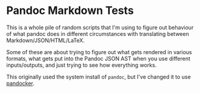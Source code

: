 Pandoc Markdown Tests
=====================

This is a whole pile of random scripts that I'm using to figure out behaviour of
what pandoc does in different circumstances with translating between
Markdown/JSON/HTML/LaTeX.

Some of these are about trying to figure out what gets rendered in various
formats, what gets put into the Pandoc JSON AST when you use different
inputs/outputs, and just trying to see how everything works.

This originally used the system install of `pandoc`, but I've changed it to use
[pandocker].

[pandocker]: https://github.com/dalibo/pandocker
